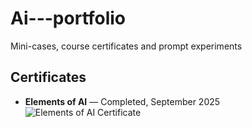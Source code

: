 # Ai---portfolio
Mini-cases, course certificates and prompt experiments
## Certificates

- **Elements of AI** — Completed, September 2025  
  ![Elements of AI Certificate](./certificate.png)
